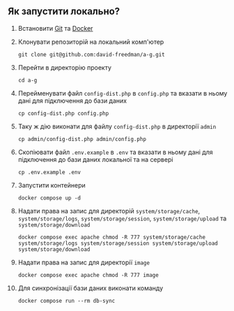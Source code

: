 ## Як запустити локально?

1. Встановити [Git](https://git-scm.com/downloads) та [Docker](https://www.docker.com/products/docker-desktop)

2. Клонувати репозиторій на локальний комп'ютер
    ```shell
    git clone git@github.com:david-freedman/a-g.git
    ```

3. Перейти в директорію проекту
    ```shell
    cd a-g
    ```

4. Перейменувати файл `config-dist.php` в `config.php` та вказати в ньому дані для підключення до бази даних
    ```shell
    cp config-dist.php config.php
    ```
5. Таку ж дію виконати для файлу `config-dist.php` в директорії `admin`
    ```shell
    cp admin/config-dist.php admin/config.php
    ```
6. Скопіювати файл `.env.example` в `.env` та вказати в ньому дані для підключення до бази даних локальної та на сервері
    ```shell
    cp .env.example .env
    ```
7. Запустити контейнери
    ```shell
    docker compose up -d
    ```
8. Надати права на запис для директорій `system/storage/cache`, `system/storage/logs`, `system/storage/session`, `system/storage/upload` та `system/storage/download`
	```shell
	docker compose exec apache chmod -R 777 system/storage/cache system/storage/logs system/storage/session system/storage/upload system/storage/download
	```
9. Надати права на запис для директорії `image`
	```shell
	docker compose exec apache chmod -R 777 image
	```
9. Для синхронізації бази даних виконати команду
	```shell
	docker compose run --rm db-sync
	```
